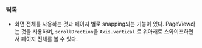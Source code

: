 
### 틱톡

- 화면 전체를 사용하는 것과 페이지 별로 snapping되는 기능이 있다. PageView라는 것을 사용하며, `scrollDrection`을 `Axis.vertical` 로 위아래로 스와이프하면서 페이지 전체를 볼 수 있다.
